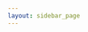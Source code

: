 ```yaml
---
layout: sidebar_page
---
```


<script>
  (async () => {
    const indexResponse = await fetch('https://api.github.com/repos/bear-rsg/4m-association/contents/bulletin?ref=dev-v1');
    const indexData = await indexResponse.json();
    let indexHtmlString = '<ul>';
    for (let indexFile of indexData) {
      let indexFileName = indexFile.name;
      if (indexFile.name.endsWith('.md')) {
        let indexFileName = indexFile.name.slice(0, -3);
      }
      let indexCapFileName = indexFileName; // .replace(/(^\w{1})|(\s+\w{1})/g, letter => letter.toUpperCase());
      let indexFilepath = indexFile.path.slice(0, -3) + '.html';
      let indexHtmlString += `<li><a href="/4m-association/${indexFilepath}">${indexCapFileName}</a></li>`;
    }
    indexHtmlString += '</ul>';
    document.getElementsByClassName('left-area')[0].innerHTML = indexHtmlString;
  })()
</script>